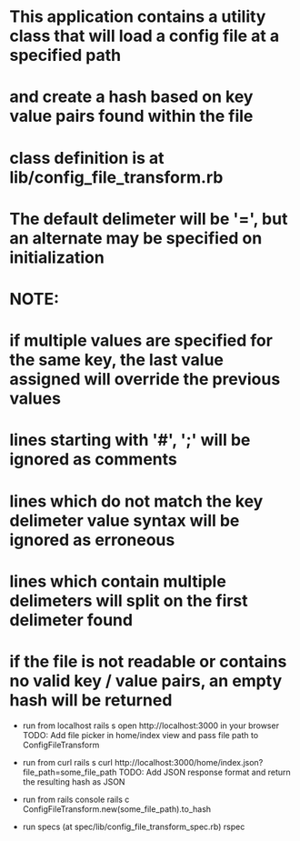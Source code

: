# This application contains a utility class that will load a config file at a specified path
# and create a hash based on key value pairs found within the file
# class definition is at lib/config_file_transform.rb
#
# The default delimeter will be '=', but an alternate may be specified on initialization
#
# NOTE:
# if multiple values are specified for the same key, the last value assigned will override the previous values
# lines starting with '#', ';' will be ignored as comments
# lines which do not match the key delimeter value syntax will be ignored as erroneous
# lines which contain multiple delimeters will split on the first delimeter found
# if the file is not readable or contains no valid key / value pairs, an empty hash will be returned

* run from localhost
rails s
open http://localhost:3000 in your browser
TODO:  Add file picker in home/index view and pass file path to ConfigFileTransform

* run from curl
rails s
curl http://localhost:3000/home/index.json?file_path=some_file_path
TODO:  Add JSON response format and return the resulting hash as JSON

* run from rails console
rails c
ConfigFileTransform.new(some_file_path).to_hash

* run specs (at spec/lib/config_file_transform_spec.rb)
rspec
